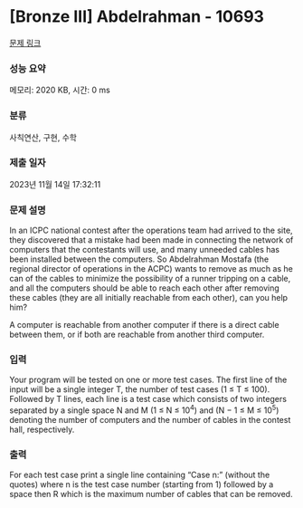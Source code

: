 # [Bronze III] Abdelrahman - 10693 

[문제 링크](https://www.acmicpc.net/problem/10693) 

### 성능 요약

메모리: 2020 KB, 시간: 0 ms

### 분류

사칙연산, 구현, 수학

### 제출 일자

2023년 11월 14일 17:32:11

### 문제 설명

<p>In an ICPC national contest after the operations team had arrived to the site, they discovered that a mistake had been made in connecting the network of computers that the contestants will use, and many unneeded cables has been installed between the computers. So Abdelrahman Mostafa (the regional director of operations in the ACPC) wants to remove as much as he can of the cables to minimize the possibility of a runner tripping on a cable, and all the computers should be able to reach each other after removing these cables (they are all initially reachable from each other), can you help him?</p>

<p>A computer is reachable from another computer if there is a direct cable between them, or if both are reachable from another third computer.</p>

### 입력 

 <p>Your program will be tested on one or more test cases. The first line of the input will be a single integer T, the number of test cases (1 ≤ T ≤ 100). Followed by T lines, each line is a test case which consists of two integers separated by a single space N and M (1 ≤ N ≤ 10<sup>4</sup>) and (N − 1 ≤ M ≤ 10<sup>5</sup>) denoting the number of computers and the number of cables in the contest hall, respectively.</p>

### 출력 

 <p>For each test case print a single line containing “Case n:” (without the quotes) where n is the test case number (starting from 1) followed by a space then R which is the maximum number of cables that can be removed.</p>

